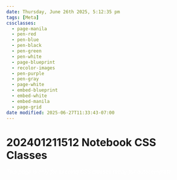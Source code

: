 ```yaml
---
date: Thursday, June 26th 2025, 5:12:35 pm
tags: [Meta]
cssclasses:
  - page-manila
  - pen-red
  - pen-blue
  - pen-black
  - pen-green
  - pen-white
  - page-blueprint
  - recolor-images
  - pen-purple
  - pen-gray
  - page-white
  - embed-blueprint
  - embed-white
  - embed-manila
  - page-grid
date modified: 2025-06-27T11:33:43-07:00
---
```


# 202401211512 Notebook CSS Classes
<div style="background-color=black;color:white">
<i>This page is only for keeping CSS classes ready for autocomplete.</i>
</div>
